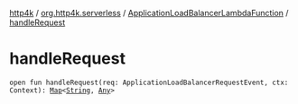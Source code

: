 [http4k](../../index.md) / [org.http4k.serverless](../index.md) / [ApplicationLoadBalancerLambdaFunction](index.md) / [handleRequest](./handle-request.md)

# handleRequest

`open fun handleRequest(req: ApplicationLoadBalancerRequestEvent, ctx: Context): `[`Map`](https://kotlinlang.org/api/latest/jvm/stdlib/kotlin.collections/-map/index.html)`<`[`String`](https://kotlinlang.org/api/latest/jvm/stdlib/kotlin/-string/index.html)`, `[`Any`](https://kotlinlang.org/api/latest/jvm/stdlib/kotlin/-any/index.html)`>`